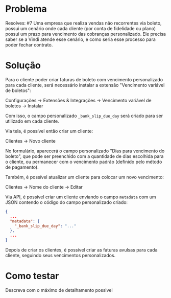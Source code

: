 # Problema
Resolves: #7
Uma empresa que realiza vendas não recorrentes via boleto, possui um cenário onde cada cliente (por conta de fidelidade ou plano) possui um prazo para vencimento das cobranças personalizado. Ele precisa saber se a Vindi atende esse cenário, e como seria esse processo para poder fechar contrato.

# Solução
Para o cliente poder criar faturas de boleto com vencimento personalizado para cada cliente, será necessário instalar a extensão "Vencimento variável de boletos":

Configurações -> Extensões & Integrações -> Vencimento variável de boletos -> Instalar

Com isso, o campo personalizado `_bank_slip_due_day` será criado para ser utilizado em cada cliente.

Via tela, é possível então criar um cliente:

Clientes -> Novo cliente

No formulário, aparecerá o campo personalizado "Dias para vencimento do boleto", que pode ser preenchido com a quantidade de dias escolhida para o cliente, ou permanecer com o vencimento padrão (definido pelo método de pagamento).

Também, é possível atualizar um cliente para colocar um novo vencimento:

Clientes -> Nome do cliente -> Editar

Via API, é possível criar um cliente enviando o campo `metadata` com um JSON contendo o código do campo personalizado criado:

```json
{
  ...
  "metadata": {
    "_bank_slip_due_day": "..."
  },
  ...
}
```

Depois de criar os clientes, é possível criar as faturas avulsas para cada cliente, seguindo seus vencimentos personalizados.

# Como testar
Descreva com o máximo de detalhamento possivel
